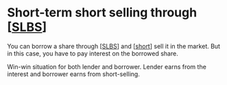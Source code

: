 # Short-term short selling through [[SLBS]]

You can borrow a share through [[SLBS]] and [[short]] sell it in the market. But in this case, you have to pay interest on the borrowed share. 

Win-win situation for both lender and borrower. Lender earns from the interest and borrower earns from short-selling.

[//begin]: # "Autogenerated link references for markdown compatibility"
[SLBS]: SLBS.md "SLBS"
[short]: Short.md "Short"
[//end]: # "Autogenerated link references"